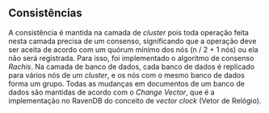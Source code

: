 
## Consistências
A consistência é mantida na camada de *cluster* pois toda operação feita nesta camada precisa de um consenso, significando que a operação deve ser aceita de acordo com um quórum mínimo dos nós (n / 2  + 1 nós) ou ela não será registrada. Para isso, foi implementado o algoritmo de consenso *Rachis*.  Na camada de banco de dados,  cada banco de dados é replicado para vários nós de um *cluster*, e os nós com o mesmo banco de dados forma um grupo. Todas as mudanças em documentos de um banco de dados são mantidas de acordo com o *Change Vector*, que é a implementação no RavenDB do conceito de *vector clock* (Vetor de Relógio).

<!--stackedit_data:
eyJoaXN0b3J5IjpbNjU0ODYwNDMyLC0xMjI5MDk5ODQ2LC0xND
kxNTk0MzQwLC00Njc4OTQ1LC0xNjEwMTA2MjUsLTE0OTE1MTYw
MzksLTE2ODA2OTIyNjYsMTc4MzUxMTYyOCwtNzc4MTMzODg0LC
0yODcwMDMxNzRdfQ==
-->